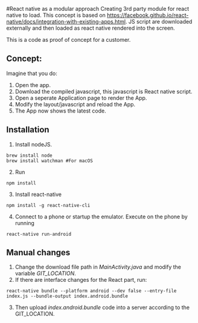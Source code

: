 #React native as a modular approach 
Creating 3rd party module for react native to load. This concept is based on https://facebook.github.io/react-native/docs/integration-with-existing-apps.html. JS script are downloaded externally and then loaded as react native rendered into the screen.

This is a code as proof of concept for a customer.

## Concept:
Imagine that you do:
1. Open the app.
2. Download the compiled javascript, this javascript is React native script.
3. Open a seperate Application page to render the App.
4. Modify the layout/javascript and reload the App.
5. The App now shows the latest code.

## Installation
1. Install nodeJS.

```
brew install node
brew install watchman #For macOS
```

2. Run

```
npm install
```

3. Install react-native

```
npm install -g react-native-cli
```

4. Connect to a phone or startup the emulator. Execute on the phone by running

```
react-native run-android
```

## Manual changes
1. Change the download file path in *MainActivity.java* and modify the variable *GIT_LOCATION*.
2. If there are interface changes for the React part, run:

```
react-native bundle --platform android --dev false --entry-file index.js --bundle-output index.android.bundle 
```

3. Then upload *index.android.bundle* code into a server according to the GIT_LOCATION.
